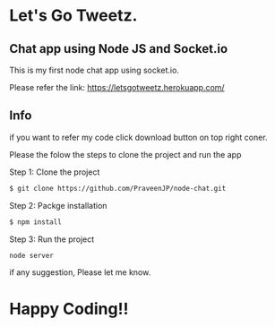 Let's Go Tweetz.
========================================

## Chat app using Node JS and Socket.io

This is my first node chat app using socket.io.

Please refer the link: https://letsgotweetz.herokuapp.com/

## Info

if you want to refer my code click download button on top right coner.

Please the folow the steps to clone the project and run the app

Step 1: Clone the project

```bash
$ git clone https://github.com/PraveenJP/node-chat.git
```

Step 2: Packge installation

``` bash
$ npm install
```
Step 3: Run the project

``` bash
node server
```
if any suggestion, Please let me know.

# Happy Coding!!
